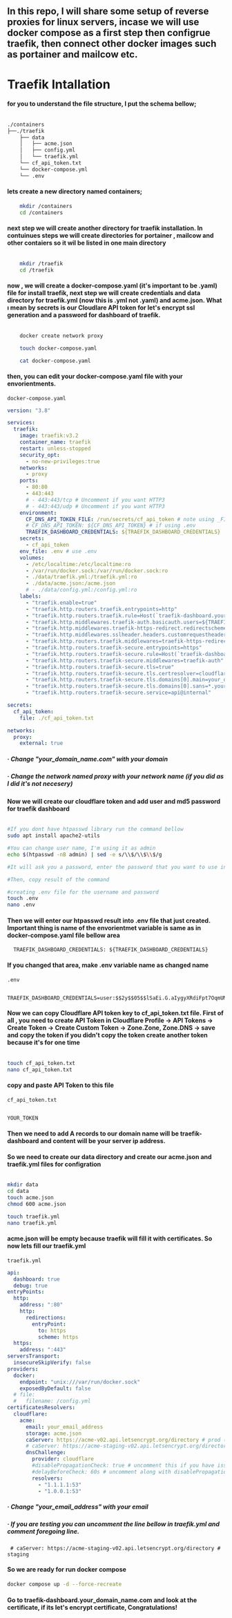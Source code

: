## In this repo, I will share some setup of reverse proxies for linux servers, incase we will use docker compose as a first step then configrue traefik, then connect other docker images such as portainer and mailcow etc.

# Traefik Intallation

#### for you to understand the file structure, I put the schema bellow;

```bash

./containers
├──./traefik
    ├── data
    │   ├── acme.json
    │   ├── config.yml
    │   └── traefik.yml
    └── cf_api_token.txt
    └── docker-compose.yml
    └── .env

```

#### lets create a new directory named containers;

```bash
    mkdir /containers
    cd /containers

```

#### next step we will create another directory for traefik installation. In contuinues steps we will create directories for portainer , mailcow and other contaiers so it wil be listed in one main directory

```bash

    mkdir /traefik
    cd /traefik

```

#### now , we will create a docker-compose.yaml (it's important to be .yaml) file for install traefik, next step we will create credentials and data directory for traefik.yml (now this is .yml not .yaml) and acme.json. What ı mean by secrets is our Cloudlare API token for let's encrypt ssl generation and a password for dashboard of traefik.

```bash

    docker create network proxy

    touch docker-compose.yaml

    cat docker-compose.yaml

```

#### then, you can edit your docker-compose.yaml file with your envorientments.

`docker-compose.yaml`

```yaml
version: "3.8"

services:
  traefik:
    image: traefik:v3.2
    container_name: traefik
    restart: unless-stopped
    security_opt:
      - no-new-privileges:true
    networks:
      - proxy
    ports:
      - 80:80
      - 443:443
      # - 443:443/tcp # Uncomment if you want HTTP3
      # - 443:443/udp # Uncomment if you want HTTP3
    environment:
      CF_DNS_API_TOKEN_FILE: /run/secrets/cf_api_token # note using _FILE for docker secrets
      # CF_DNS_API_TOKEN: ${CF_DNS_API_TOKEN} # if using .env
      TRAEFIK_DASHBOARD_CREDENTIALS: ${TRAEFIK_DASHBOARD_CREDENTIALS}
    secrets:
      - cf_api_token
    env_file: .env # use .env
    volumes:
      - /etc/localtime:/etc/localtime:ro
      - /var/run/docker.sock:/var/run/docker.sock:ro
      - ./data/traefik.yml:/traefik.yml:ro
      - ./data/acme.json:/acme.json
      # - ./data/config.yml:/config.yml:ro
    labels:
      - "traefik.enable=true"
      - "traefik.http.routers.traefik.entrypoints=http"
      - "traefik.http.routers.traefik.rule=Host(`traefik-dashboard.your_domain_name.com`)"
      - "traefik.http.middlewares.traefik-auth.basicauth.users=${TRAEFIK_DASHBOARD_CREDENTIALS}"
      - "traefik.http.middlewares.traefik-https-redirect.redirectscheme.scheme=https"
      - "traefik.http.middlewares.sslheader.headers.customrequestheaders.X-Forwarded-Proto=https"
      - "traefik.http.routers.traefik.middlewares=traefik-https-redirect"
      - "traefik.http.routers.traefik-secure.entrypoints=https"
      - "traefik.http.routers.traefik-secure.rule=Host(`traefik-dashboard.your_domain_name.com`)"
      - "traefik.http.routers.traefik-secure.middlewares=traefik-auth"
      - "traefik.http.routers.traefik-secure.tls=true"
      - "traefik.http.routers.traefik-secure.tls.certresolver=cloudflare"
      - "traefik.http.routers.traefik-secure.tls.domains[0].main=your_domain_name.com"
      - "traefik.http.routers.traefik-secure.tls.domains[0].sans=*.your_domain_name.com"
      - "traefik.http.routers.traefik-secure.service=api@internal"

secrets:
  cf_api_token:
    file: ./cf_api_token.txt

networks:
  proxy:
    external: true
```

##### · Change "your_domain_name.com" with your domain

##### · Change the network named proxy with your network name (if you did as I did it's not necesery)

#### Now we will create our cloudflare token and add user and md5 password for traefik dashboard

```bash

#If you dont have htpasswd library run the command bellow
sudo apt install apache2-utils

#You can change user name, I'm using it as admin
echo $(htpasswd -nB admin) | sed -e s/\\$/\\$\\$/g

#It will ask you a password, enter the password that you want to use in your traefik dashboard

#Then, copy result of the command

#creating .env file for the username and password
touch .env
nano .env

```

#### Then we will enter our htpasswd result into .env file that just created. Important thing is name of the envorientmet variable is same as in docker-compose.yaml file bellow area

`  TRAEFIK_DASHBOARD_CREDENTIALS: ${TRAEFIK_DASHBOARD_CREDENTIALS}`

#### If you changed that area, make .env variable name as changed name

`.env`

```.env

TRAEFIK_DASHBOARD_CREDENTIALS=user:$$2y$$05$$lSaEi.G.aIygyXRdiFpt7OqmUMW9QUG5I1N.j0bXoXxIjxQmoGOWu

```

#### Now we can copy Cloudflare API token key to cf_api_token.txt file. First of all , you need to create API Token in Cloudflare Profile -> API Tokens -> Create Token -> Create Custom Token -> Zone.Zone, Zone.DNS -> save and copy the token if you didn't copy the token create another token because it's for one time

```bash

touch cf_api_token.txt
nano cf_api_token.txt

```

#### copy and paste API Token to this file

`cf_api_token.txt`

```txt

YOUR_TOKEN

```

#### Then we need to add A records to our domain name will be traefik-dashboard and content will be your server ip address.

#### So we need to create our data directory and create our acme.json and traefik.yml files for configration

```bash

mkdir data
cd data
touch acme.json
chmod 600 acme.json

touch traefik.yml
nano traefik.yml

```

#### acme.json will be empty because traefik will fill it with certificates. So now lets fill our traefik.yml

`traefik.yml`

```yml
api:
  dashboard: true
  debug: true
entryPoints:
  http:
    address: ":80"
    http:
      redirections:
        entryPoint:
          to: https
          scheme: https
  https:
    address: ":443"
serversTransport:
  insecureSkipVerify: false
providers:
  docker:
    endpoint: "unix:///var/run/docker.sock"
    exposedByDefault: false
  # file:
  #   filename: /config.yml
certificatesResolvers:
  cloudflare:
    acme:
      email: your_email_address
      storage: acme.json
      caServer: https://acme-v02.api.letsencrypt.org/directory # prod (default)
      # caServer: https://acme-staging-v02.api.letsencrypt.org/directory # staging
      dnsChallenge:
        provider: cloudflare
        #disablePropagationCheck: true # uncomment this if you have issues pulling certificates through cloudflare, By setting this flag to true disables the need to wait for the propagation of the TXT record to all authoritative name servers.
        #delayBeforeCheck: 60s # uncomment along with disablePropagationCheck if needed to ensure the TXT record is ready before verification is attempted
        resolvers:
          - "1.1.1.1:53"
          - "1.0.0.1:53"
```

##### · Change "your_email_address" with your email

##### · If you are testing you can uncomment the line bellow in traefik.yml and comment foregoing line.

` # caServer: https://acme-staging-v02.api.letsencrypt.org/directory # staging`

#### So we are ready for run docker compose

```bash
docker compose up -d --force-recreate
```

#### Go to traefik-dashboard.your_domain_name.com and look at the certificate, if its let's encrypt certificate, Congratulations!